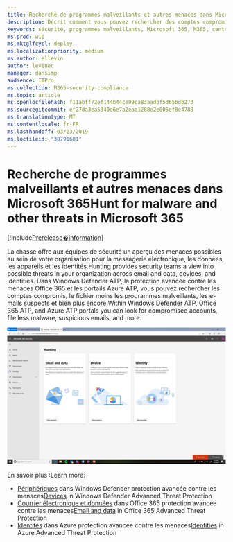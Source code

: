 ```yaml
---
title: Recherche de programmes malveillants et autres menaces dans Microsoft 365
description: Décrit comment vous pouvez rechercher des comptes compromis, un fichier moins un programme malveillant, des e-mails suspects et bien plus encore.
keywords: sécurité, programmes malveillants, Microsoft 365, M365, centre de sécurité, recherche, chasse, Windows Defender ATP, Office 365 ATP, Azure ATP
ms.prod: w10
ms.mktglfcycl: deploy
ms.localizationpriority: medium
ms.author: ellevin
author: levinec
manager: dansimp
audience: ITPro
ms.collection: M365-security-compliance
ms.topic: article
ms.openlocfilehash: f11abff72ef144b44ce99ca83aadbf5d65bdb273
ms.sourcegitcommit: ef27da3ea5340d6e7a2eaa1288e2e005ef8e4788
ms.translationtype: MT
ms.contentlocale: fr-FR
ms.lasthandoff: 03/23/2019
ms.locfileid: "30791681"
---
```

# <a name="hunt-for-malware-and-other-threats-in-microsoft-365"></a><span data-ttu-id="d845d-104">Recherche de programmes malveillants et autres menaces dans Microsoft 365</span><span class="sxs-lookup"><span data-stu-id="d845d-104">Hunt for malware and other threats in Microsoft 365</span></span>

[!include[Prerelease�information](prerelease.md)]

<span data-ttu-id="d845d-105">La chasse offre aux équipes de sécurité un aperçu des menaces possibles au sein de votre organisation pour la messagerie électronique, les données, les appareils et les identités.</span><span class="sxs-lookup"><span data-stu-id="d845d-105">Hunting provides security teams a view into possible threats in your organization across email and data, devices, and identities.</span></span> <span data-ttu-id="d845d-106">Dans Windows Defender ATP, la protection avancée contre les menaces Office 365 et les portails Azure ATP, vous pouvez rechercher les comptes compromis, le fichier moins les programmes malveillants, les e-mails suspects et bien plus encore.</span><span class="sxs-lookup"><span data-stu-id="d845d-106">Within Windows Defender ATP, Office 365 ATP, and Azure ATP portals you can look for compromised accounts, file less malware, suspicious emails, and more.</span></span>

![Page de chasse](./media/security-docs/hunt.png)

<span data-ttu-id="d845d-108">En savoir plus :</span><span class="sxs-lookup"><span data-stu-id="d845d-108">Learn more:</span></span>

* <span data-ttu-id="d845d-109">[Périphériques](https://docs.microsoft.com/en-us/windows/security/threat-protection/windows-defender-atp/advanced-hunting-windows-defender-advanced-threat-protection) dans Windows Defender protection avancée contre les menaces</span><span class="sxs-lookup"><span data-stu-id="d845d-109">[Devices](https://docs.microsoft.com/en-us/windows/security/threat-protection/windows-defender-atp/advanced-hunting-windows-defender-advanced-threat-protection) in Windows Defender Advanced Threat Protection</span></span>
* <span data-ttu-id="d845d-110">[Courrier électronique et données](https://docs.microsoft.com/en-us/office365/securitycompliance/office-365-atp) dans Office 365 protection avancée contre les menaces</span><span class="sxs-lookup"><span data-stu-id="d845d-110">[Email and data](https://docs.microsoft.com/en-us/office365/securitycompliance/office-365-atp) in Office 365 Advanced Threat Protection</span></span>
* <span data-ttu-id="d845d-111">[Identités](https://docs.microsoft.com/en-us/azure-advanced-threat-protection/investigate-a-user) dans Azure protection avancée contre les menaces</span><span class="sxs-lookup"><span data-stu-id="d845d-111">[Identities](https://docs.microsoft.com/en-us/azure-advanced-threat-protection/investigate-a-user) in Azure Advanced Threat Protection</span></span>